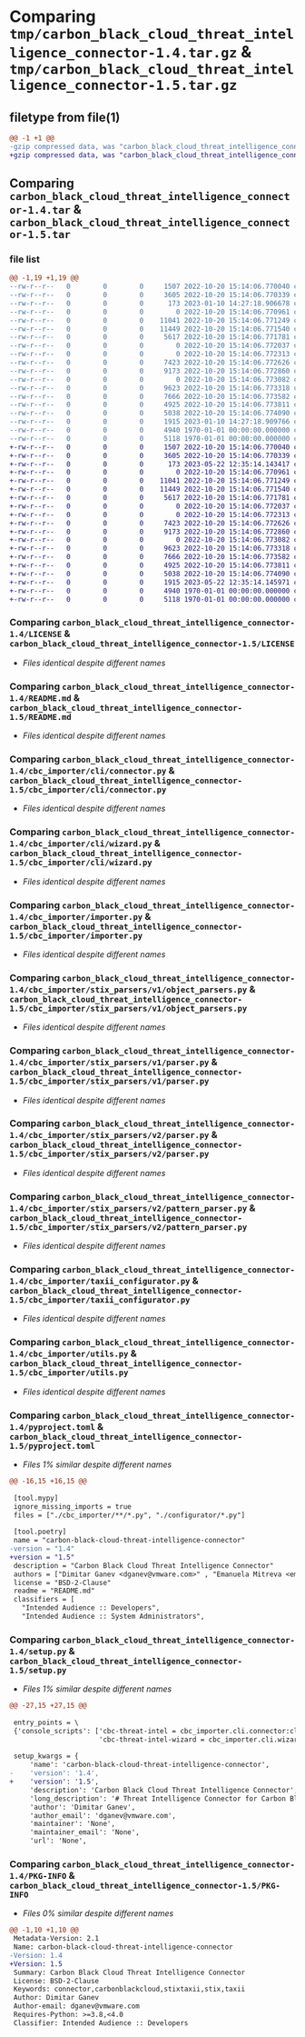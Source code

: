 # Comparing `tmp/carbon_black_cloud_threat_intelligence_connector-1.4.tar.gz` & `tmp/carbon_black_cloud_threat_intelligence_connector-1.5.tar.gz`

## filetype from file(1)

```diff
@@ -1 +1 @@
-gzip compressed data, was "carbon_black_cloud_threat_intelligence_connector-1.4.tar", max compression
+gzip compressed data, was "carbon_black_cloud_threat_intelligence_connector-1.5.tar", max compression
```

## Comparing `carbon_black_cloud_threat_intelligence_connector-1.4.tar` & `carbon_black_cloud_threat_intelligence_connector-1.5.tar`

### file list

```diff
@@ -1,19 +1,19 @@
--rw-r--r--   0        0        0     1507 2022-10-20 15:14:06.770040 carbon_black_cloud_threat_intelligence_connector-1.4/LICENSE
--rw-r--r--   0        0        0     3605 2022-10-20 15:14:06.770339 carbon_black_cloud_threat_intelligence_connector-1.4/README.md
--rw-r--r--   0        0        0      173 2023-01-10 14:27:18.906678 carbon_black_cloud_threat_intelligence_connector-1.4/cbc_importer/__init__.py
--rw-r--r--   0        0        0        0 2022-10-20 15:14:06.770961 carbon_black_cloud_threat_intelligence_connector-1.4/cbc_importer/cli/__init__.py
--rw-r--r--   0        0        0    11041 2022-10-20 15:14:06.771249 carbon_black_cloud_threat_intelligence_connector-1.4/cbc_importer/cli/connector.py
--rw-r--r--   0        0        0    11449 2022-10-20 15:14:06.771540 carbon_black_cloud_threat_intelligence_connector-1.4/cbc_importer/cli/wizard.py
--rw-r--r--   0        0        0     5617 2022-10-20 15:14:06.771781 carbon_black_cloud_threat_intelligence_connector-1.4/cbc_importer/importer.py
--rw-r--r--   0        0        0        0 2022-10-20 15:14:06.772037 carbon_black_cloud_threat_intelligence_connector-1.4/cbc_importer/stix_parsers/__init__.py
--rw-r--r--   0        0        0        0 2022-10-20 15:14:06.772313 carbon_black_cloud_threat_intelligence_connector-1.4/cbc_importer/stix_parsers/v1/__init__.py
--rw-r--r--   0        0        0     7423 2022-10-20 15:14:06.772626 carbon_black_cloud_threat_intelligence_connector-1.4/cbc_importer/stix_parsers/v1/object_parsers.py
--rw-r--r--   0        0        0     9173 2022-10-20 15:14:06.772860 carbon_black_cloud_threat_intelligence_connector-1.4/cbc_importer/stix_parsers/v1/parser.py
--rw-r--r--   0        0        0        0 2022-10-20 15:14:06.773082 carbon_black_cloud_threat_intelligence_connector-1.4/cbc_importer/stix_parsers/v2/__init__.py
--rw-r--r--   0        0        0     9623 2022-10-20 15:14:06.773318 carbon_black_cloud_threat_intelligence_connector-1.4/cbc_importer/stix_parsers/v2/parser.py
--rw-r--r--   0        0        0     7666 2022-10-20 15:14:06.773582 carbon_black_cloud_threat_intelligence_connector-1.4/cbc_importer/stix_parsers/v2/pattern_parser.py
--rw-r--r--   0        0        0     4925 2022-10-20 15:14:06.773811 carbon_black_cloud_threat_intelligence_connector-1.4/cbc_importer/taxii_configurator.py
--rw-r--r--   0        0        0     5038 2022-10-20 15:14:06.774090 carbon_black_cloud_threat_intelligence_connector-1.4/cbc_importer/utils.py
--rw-r--r--   0        0        0     1915 2023-01-10 14:27:18.909766 carbon_black_cloud_threat_intelligence_connector-1.4/pyproject.toml
--rw-r--r--   0        0        0     4940 1970-01-01 00:00:00.000000 carbon_black_cloud_threat_intelligence_connector-1.4/setup.py
--rw-r--r--   0        0        0     5118 1970-01-01 00:00:00.000000 carbon_black_cloud_threat_intelligence_connector-1.4/PKG-INFO
+-rw-r--r--   0        0        0     1507 2022-10-20 15:14:06.770040 carbon_black_cloud_threat_intelligence_connector-1.5/LICENSE
+-rw-r--r--   0        0        0     3605 2022-10-20 15:14:06.770339 carbon_black_cloud_threat_intelligence_connector-1.5/README.md
+-rw-r--r--   0        0        0      173 2023-05-22 12:35:14.143417 carbon_black_cloud_threat_intelligence_connector-1.5/cbc_importer/__init__.py
+-rw-r--r--   0        0        0        0 2022-10-20 15:14:06.770961 carbon_black_cloud_threat_intelligence_connector-1.5/cbc_importer/cli/__init__.py
+-rw-r--r--   0        0        0    11041 2022-10-20 15:14:06.771249 carbon_black_cloud_threat_intelligence_connector-1.5/cbc_importer/cli/connector.py
+-rw-r--r--   0        0        0    11449 2022-10-20 15:14:06.771540 carbon_black_cloud_threat_intelligence_connector-1.5/cbc_importer/cli/wizard.py
+-rw-r--r--   0        0        0     5617 2022-10-20 15:14:06.771781 carbon_black_cloud_threat_intelligence_connector-1.5/cbc_importer/importer.py
+-rw-r--r--   0        0        0        0 2022-10-20 15:14:06.772037 carbon_black_cloud_threat_intelligence_connector-1.5/cbc_importer/stix_parsers/__init__.py
+-rw-r--r--   0        0        0        0 2022-10-20 15:14:06.772313 carbon_black_cloud_threat_intelligence_connector-1.5/cbc_importer/stix_parsers/v1/__init__.py
+-rw-r--r--   0        0        0     7423 2022-10-20 15:14:06.772626 carbon_black_cloud_threat_intelligence_connector-1.5/cbc_importer/stix_parsers/v1/object_parsers.py
+-rw-r--r--   0        0        0     9173 2022-10-20 15:14:06.772860 carbon_black_cloud_threat_intelligence_connector-1.5/cbc_importer/stix_parsers/v1/parser.py
+-rw-r--r--   0        0        0        0 2022-10-20 15:14:06.773082 carbon_black_cloud_threat_intelligence_connector-1.5/cbc_importer/stix_parsers/v2/__init__.py
+-rw-r--r--   0        0        0     9623 2022-10-20 15:14:06.773318 carbon_black_cloud_threat_intelligence_connector-1.5/cbc_importer/stix_parsers/v2/parser.py
+-rw-r--r--   0        0        0     7666 2022-10-20 15:14:06.773582 carbon_black_cloud_threat_intelligence_connector-1.5/cbc_importer/stix_parsers/v2/pattern_parser.py
+-rw-r--r--   0        0        0     4925 2022-10-20 15:14:06.773811 carbon_black_cloud_threat_intelligence_connector-1.5/cbc_importer/taxii_configurator.py
+-rw-r--r--   0        0        0     5038 2022-10-20 15:14:06.774090 carbon_black_cloud_threat_intelligence_connector-1.5/cbc_importer/utils.py
+-rw-r--r--   0        0        0     1915 2023-05-22 12:35:14.145971 carbon_black_cloud_threat_intelligence_connector-1.5/pyproject.toml
+-rw-r--r--   0        0        0     4940 1970-01-01 00:00:00.000000 carbon_black_cloud_threat_intelligence_connector-1.5/setup.py
+-rw-r--r--   0        0        0     5118 1970-01-01 00:00:00.000000 carbon_black_cloud_threat_intelligence_connector-1.5/PKG-INFO
```

### Comparing `carbon_black_cloud_threat_intelligence_connector-1.4/LICENSE` & `carbon_black_cloud_threat_intelligence_connector-1.5/LICENSE`

 * *Files identical despite different names*

### Comparing `carbon_black_cloud_threat_intelligence_connector-1.4/README.md` & `carbon_black_cloud_threat_intelligence_connector-1.5/README.md`

 * *Files identical despite different names*

### Comparing `carbon_black_cloud_threat_intelligence_connector-1.4/cbc_importer/cli/connector.py` & `carbon_black_cloud_threat_intelligence_connector-1.5/cbc_importer/cli/connector.py`

 * *Files identical despite different names*

### Comparing `carbon_black_cloud_threat_intelligence_connector-1.4/cbc_importer/cli/wizard.py` & `carbon_black_cloud_threat_intelligence_connector-1.5/cbc_importer/cli/wizard.py`

 * *Files identical despite different names*

### Comparing `carbon_black_cloud_threat_intelligence_connector-1.4/cbc_importer/importer.py` & `carbon_black_cloud_threat_intelligence_connector-1.5/cbc_importer/importer.py`

 * *Files identical despite different names*

### Comparing `carbon_black_cloud_threat_intelligence_connector-1.4/cbc_importer/stix_parsers/v1/object_parsers.py` & `carbon_black_cloud_threat_intelligence_connector-1.5/cbc_importer/stix_parsers/v1/object_parsers.py`

 * *Files identical despite different names*

### Comparing `carbon_black_cloud_threat_intelligence_connector-1.4/cbc_importer/stix_parsers/v1/parser.py` & `carbon_black_cloud_threat_intelligence_connector-1.5/cbc_importer/stix_parsers/v1/parser.py`

 * *Files identical despite different names*

### Comparing `carbon_black_cloud_threat_intelligence_connector-1.4/cbc_importer/stix_parsers/v2/parser.py` & `carbon_black_cloud_threat_intelligence_connector-1.5/cbc_importer/stix_parsers/v2/parser.py`

 * *Files identical despite different names*

### Comparing `carbon_black_cloud_threat_intelligence_connector-1.4/cbc_importer/stix_parsers/v2/pattern_parser.py` & `carbon_black_cloud_threat_intelligence_connector-1.5/cbc_importer/stix_parsers/v2/pattern_parser.py`

 * *Files identical despite different names*

### Comparing `carbon_black_cloud_threat_intelligence_connector-1.4/cbc_importer/taxii_configurator.py` & `carbon_black_cloud_threat_intelligence_connector-1.5/cbc_importer/taxii_configurator.py`

 * *Files identical despite different names*

### Comparing `carbon_black_cloud_threat_intelligence_connector-1.4/cbc_importer/utils.py` & `carbon_black_cloud_threat_intelligence_connector-1.5/cbc_importer/utils.py`

 * *Files identical despite different names*

### Comparing `carbon_black_cloud_threat_intelligence_connector-1.4/pyproject.toml` & `carbon_black_cloud_threat_intelligence_connector-1.5/pyproject.toml`

 * *Files 1% similar despite different names*

```diff
@@ -16,15 +16,15 @@
 
 [tool.mypy]
 ignore_missing_imports = true
 files = ["./cbc_importer/**/*.py", "./configurator/*.py"]
 
 [tool.poetry]
 name = "carbon-black-cloud-threat-intelligence-connector"
-version = "1.4"
+version = "1.5"
 description = "Carbon Black Cloud Threat Intelligence Connector"
 authors = ["Dimitar Ganev <dganev@vmware.com>" , "Emanuela Mitreva <emitreva@vmware.com>"]
 license = "BSD-2-Clause"
 readme = "README.md"
 classifiers = [
   "Intended Audience :: Developers",
   "Intended Audience :: System Administrators",
```

### Comparing `carbon_black_cloud_threat_intelligence_connector-1.4/setup.py` & `carbon_black_cloud_threat_intelligence_connector-1.5/setup.py`

 * *Files 1% similar despite different names*

```diff
@@ -27,15 +27,15 @@
 
 entry_points = \
 {'console_scripts': ['cbc-threat-intel = cbc_importer.cli.connector:cli',
                      'cbc-threat-intel-wizard = cbc_importer.cli.wizard:cli']}
 
 setup_kwargs = {
     'name': 'carbon-black-cloud-threat-intelligence-connector',
-    'version': '1.4',
+    'version': '1.5',
     'description': 'Carbon Black Cloud Threat Intelligence Connector',
     'long_description': '# Threat Intelligence Connector for Carbon Black Cloud\n\nThis is a python project that can be used for ingesting Threat Intelligence from various STIX Feeds. The current supported versions of STIX Feeds are 1.x, 2.0 and 2.1.\nIt supports python >= 3.8\n\n[![Coverage Status](https://coveralls.io/repos/github/carbonblack/carbon-black-cloud-threat-intelligence-connector/badge.svg?t=TczX1a)](https://coveralls.io/github/carbonblack/carbon-black-cloud-threat-intelligence-connector)\n[![Codeship Status for carbonblack/carbon-black-cloud-threat-intelligence-connector](https://app.codeship.com/projects/73a21e3d-2c23-4fa8-a611-ada9d9849f2c/status?branch=main)](https://app.codeship.com/projects/456985)\n\n## Installation\n\n```shell-session\n$ pip install carbon-black-cloud-threat-intelligence-connector\n$ cbc-threat-intel --help\nUsage: cbc-threat-intel [OPTIONS] COMMAND [ARGS]...\n\nOptions:\n  --help  Show this message and exit.\n\nCommands:\n  create-feed       Creates a feed in CBC\n  create-watchlist  Creates a Watchlist in CBC (from already created feed)\n  process-file      Process and import a single STIX content file into...\n  process-server    Process and import a TAXII Server (2.0/2.1/1.x)\n  version           Shows the version of the connector\n```\n\n## Documentation\n\nVisit the [developer network of Carbon Black Cloud](https://developer.carbonblack.com/reference/carbon-black-cloud/integrations/threat-intelligence-connector/) for more information of how to use the connector.\n\n## Developing the connector\n\nWe rely on pull requests to keep this project maintained. By participating in this project, you agree to abide by the VMware [code of conduct](CODE-OF-CONDUCT.md).\n\n### Setup\n\nIt is recommended to use Python3.8 / Python3.9 version for that project, assuming that you installed the deps with either virtualenv or poetry.\n\nFor a good code quality make sure to install the hooks from `pre-commit` as well.\n\n```shell-session\n$ pre-commit install\n```\n\n### Installation\n\nClone the repository\n\n```bash\n$ git clone https://github.com/carbonblack/carbon-black-cloud-threat-intelligence-connector.git\n$ cd carbon-black-cloud-threat-intelligence-connector/\n```\n\nYou can install this connector either via Poetry or using the `virtualenv`.\n\n#### Using [Poetry](https://python-poetry.org/docs/)\n\nYou will need to [install poetry](https://python-poetry.org/docs/#installation) first.\n\nTo install the connector run:\n\n```shell-session\n$ poetry install\n```\n\n#### Using [virtualenv](https://virtualenv.pypa.io/en/latest/)\n\nYou will need to [install virtualenv](https://virtualenv.pypa.io/en/latest/installation.html) first.\n\n```bash\n$ virtualenv venv\n...\n$ source ./venv/bin/activate\n(venv) $ pip install -r requirements.txt\n```\n\n### Tests\n\nThe tests can be run with the following command:\n\n```shell-session\n$ pytest ./tests/unit/\n```\nFor running the performance tests check out the [README](tests/performance/README.md)\n\n### Support\n\n1. View all API and integration offerings on the [Developer Network](https://developer.carbonblack.com) along with reference documentation, video tutorials, and how-to guides.\n2. Use the [Developer Community Forum](https://community.carbonblack.com/) to discuss issues and get answers from other API developers in the Carbon Black Community.\n3. Create a github issue for bugs and change requests or create a ticket with [Carbon Black Support](http://carbonblack.com/resources/support/).\n\n### Submitting a PR\n\nIt is strongly recommended to have written tests and documentation for your changes before submitting a PR to the project. Make sure to write good commit messages as well.\n',
     'author': 'Dimitar Ganev',
     'author_email': 'dganev@vmware.com',
     'maintainer': 'None',
     'maintainer_email': 'None',
     'url': 'None',
```

### Comparing `carbon_black_cloud_threat_intelligence_connector-1.4/PKG-INFO` & `carbon_black_cloud_threat_intelligence_connector-1.5/PKG-INFO`

 * *Files 0% similar despite different names*

```diff
@@ -1,10 +1,10 @@
 Metadata-Version: 2.1
 Name: carbon-black-cloud-threat-intelligence-connector
-Version: 1.4
+Version: 1.5
 Summary: Carbon Black Cloud Threat Intelligence Connector
 License: BSD-2-Clause
 Keywords: connector,carbonblackcloud,stixtaxii,stix,taxii
 Author: Dimitar Ganev
 Author-email: dganev@vmware.com
 Requires-Python: >=3.8,<4.0
 Classifier: Intended Audience :: Developers
```

